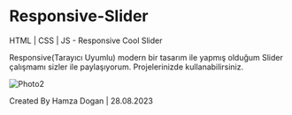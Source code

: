 # Responsive-Slider
HTML | CSS | JS - Responsive Cool Slider

Responsive(Tarayıcı Uyumlu) modern bir tasarım ile yapmış olduğum Slider çalışmamı sizler ile paylaşıyorum. Projelerinizde kullanabilirsiniz.

![Photo2](https://github.com/HamzaDogann/Responsive-Slider/assets/93007915/990e45f1-1e8e-4206-a5d9-e6d7a0658cdb)

Created By Hamza Dogan
| 28.08.2023
